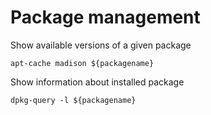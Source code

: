 # Package management #


Show available versions of a given package

    apt-cache madison ${packagename}

Show information about installed package

    dpkg-query -l ${packagename}